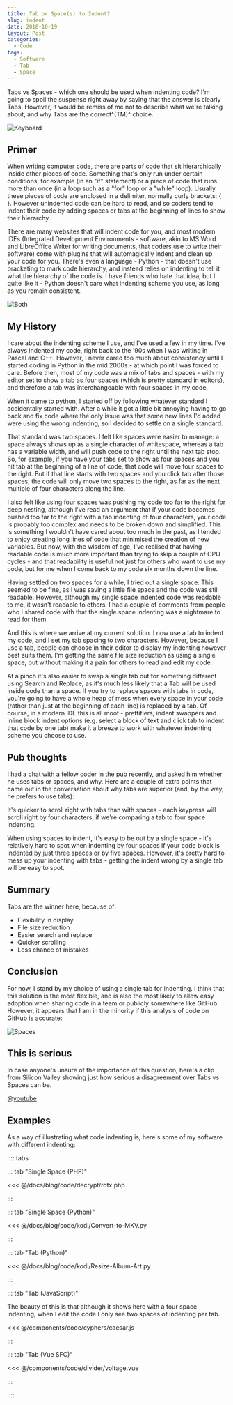 ```yaml
---
title: Tab or Space(s) to Indent?
slug: indent
date: 2018-10-19
layout: Post
categories:
  - Code
tags:
  - Software
  - Tab
  - Space
---
```


Tabs vs Spaces - which one should be used when indenting code? I'm going to spoil the suspense right away by saying that the answer is clearly Tabs. However, it would be remiss of me not to describe what we're talking about, and why Tabs are the correct^(TM)^ choice.

<!-- more -->

![Keyboard](./IMG_5276.jpg)

## Primer

When writing computer code, there are parts of code that sit hierarchically inside other pieces of code. Something that's only run under certain conditions, for example (in an "if" statement) or a piece of code that runs more than once (in a loop such as a "for" loop or a "while" loop). Usually these pieces of code are enclosed in a delimiter, normally curly brackets: { }. However unindented code can be hard to read, and so coders tend to indent their code by adding spaces or tabs at the beginning of lines to show their hierarchy.

There are many websites that will indent code for you, and most modern IDEs (Integrated Development Environments - software, akin to MS Word and LibreOffice Writer for writing documents, that coders use to write their software) come with plugins that will automagically indent and clean up your code for you. There's even a language - Python - that doesn't use bracketing to mark code hierarchy, and instead relies on indenting to tell it what the hierarchy of the code is. I have friends who hate that idea, but I quite like it - Python doesn't care what indenting scheme you use, as long as you remain consistent.

![Both](./vOWAAUK.png)

## My History

I care about the indenting scheme I use, and I've used a few in my time. I've always indented my code, right back to the '90s when I was writing in Pascal and C++. However, I never cared too much about consistency until I started coding in Python in the mid 2000s - at which point I was forced to care. Before then, most of my code was a mix of tabs and spaces - with my editor set to show a tab as four spaces (which is pretty standard in editors), and therefore a tab was interchangeable with four spaces in my code.

When it came to python, I started off by following whatever standard I accidentally started with. After a while it got a little bit annoying having to go back and fix code where the only issue was that some new lines I'd added were using the wrong indenting, so I decided to settle on a single standard.

That standard was two spaces. I felt like spaces were easier to manage: a space always shows up as a single character of whitespace, whereas a tab has a variable width, and will push code to the right until the next tab stop. So, for example, if you have your tabs set to show as four spaces and you hit tab at the beginning of a line of code, that code will move four spaces to the right. But if that line starts with two spaces and you click tab after those spaces, the code will only move two spaces to the right, as far as the next multiple of four characters along the line.

I also felt like using four spaces was pushing my code too far to the right for deep nesting, although I've read an argument that if your code becomes pushed too far to the right with a tab indenting of four characters, your code is probably too complex and needs to be broken down and simplified. This is something I wouldn't have cared about too much in the past, as I tended to enjoy creating long lines of code that minimised the creation of new variables. But now, with the wisdom of age, I've realised that having readable code is much more important than trying to skip a couple of CPU cycles - and that readability is useful not just for others who want to use my code, but for me when I come back to my code six months down the line.

Having settled on two spaces for a while, I tried out a single space. This seemed to be fine, as I was saving a little file space and the code was still readable. However, although my single space indented code was readable to me, it wasn't readable to others. I had a couple of comments from people who I shared code with that the single space indenting was a nightmare to read for them.

And this is where we arrive at my current solution. I now use a tab to indent my code, and I set my tab spacing to two characters. However, because I use a tab, people can choose in their editor to display my indenting however best suits them. I'm getting the same file size reduction as using a single space, but without making it a pain for others to read and edit my code.

At a pinch it's also easier to swap a single tab out for something different using Search and Replace, as it's much less likely that a Tab will be used inside code than a space. If you try to replace spaces with tabs in code, you're going to have a whole heap of mess when every space in your code (rather than just at the beginning of each line) is replaced by a tab. Of course, in a modern IDE this is all moot - prettifiers, indent swappers and inline block indent options (e.g. select a block of text and click tab to indent that code by one tab) make it a breeze to work with whatever indenting scheme you choose to use.

## Pub thoughts

I had a chat with a fellow coder in the pub recently, and asked him whether he uses tabs or spaces, and why. Here are a couple of extra points that came out in the conversation about why tabs are superior (and, by the way, he prefers to use tabs):

It's quicker to scroll right with tabs than with spaces - each keypress will scroll right by four characters, if we're comparing a tab to four space indenting.

When using spaces to indent, it's easy to be out by a single space - it's relatively hard to spot when indenting by four spaces if your code block is indented by just three spaces or by five spaces. However, it's pretty hard to mess up your indenting with tabs - getting the indent wrong by a single tab will be easy to spot.

## Summary

Tabs are the winner here, because of:

- Flexibility in display
- File size reduction
- Easier search and replace
- Quicker scrolling
- Less chance of mistakes

## Conclusion

For now, I stand by my choice of using a single tab for indenting. I think that this solution is the most flexible, and is also the most likely to allow easy adoption when sharing code in a team or publicly somewhere like GitHub. However, it appears that I am in the minority if this analysis of code on GitHub is accurate:

![Spaces](./1_Aaqc9L1Hc62hBg_dpNgBKg.png)


## This is serious

In case anyone's unsure of the importance of this question, here's a clip from Silicon Valley showing just how serious a disagreement over Tabs vs Spaces can be.

@[youtube](https://youtu.be/SsoOG6ZeyUI)

## Examples

As a way of illustrating what code indenting is, here's some of my software with different indenting:

:::: tabs

::: tab "Single Space (PHP)"

<<< @/docs/blog/code/decrypt/rotx.php

:::

::: tab "Single Space (Python)"

<<< @/docs/blog/code/kodi/Convert-to-MKV.py

:::

::: tab "Tab (Python)"

<<< @/docs/blog/code/kodi/Resize-Album-Art.py

:::

::: tab "Tab (JavaScript)"

The beauty of this is that although it shows here with a four space indenting, when I edit the code I only see two spaces of indenting per tab.

<<< @/components/code/cyphers/caesar.js

:::

::: tab "Tab (Vue SFC)"

<<< @/components/code/divider/voltage.vue

:::

::::
